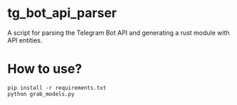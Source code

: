 # tg_bot_api_parser

A script for parsing the Telegram Bot API and generating a rust module with API entities. 

# How to use?
```
pip install -r requirements.txt
python grab_models.py
```
